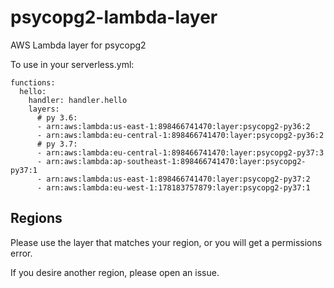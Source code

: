 # psycopg2-lambda-layer
AWS Lambda layer for psycopg2


To use in your serverless.yml:
```
functions:
  hello:
    handler: handler.hello
    layers:
      # py 3.6:
      - arn:aws:lambda:us-east-1:898466741470:layer:psycopg2-py36:2
      - arn:aws:lambda:eu-central-1:898466741470:layer:psycopg2-py36:2
      # py 3.7:
      - arn:aws:lambda:eu-central-1:898466741470:layer:psycopg2-py37:3
      - arn:aws:lambda:ap-southeast-1:898466741470:layer:psycopg2-py37:1
      - arn:aws:lambda:us-east-1:898466741470:layer:psycopg2-py37:2
      - arn:aws:lambda:eu-west-1:178183757879:layer:psycopg2-py37:1
```

## Regions
Please use the layer that matches your region, or you will get a permissions error.

If you desire another region, please open an issue.
